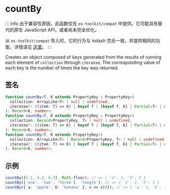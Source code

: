 # countBy

::: info
出于兼容性原因，此函数仅在 `es-toolkit/compat` 中提供。它可能具有替代的原生 JavaScript API，或者尚未完全优化。

从 `es-toolkit/compat` 导入时，它的行为与 lodash 完全一致，并提供相同的功能，详情请见 [这里](../../../compatibility.md)。
:::

Creates an object composed of keys generated from the results of running each element of `collection`
through `iteratee`. The corresponding value of each key is the number of times the key was returned.

## 签名

```typescript
function countBy<T, K extends PropertyKey = PropertyKey>(
  collection: ArrayLike<T> | null | undefined,
  iteratee?: ((item: T) => K) | keyof T | [keyof T, K] | Partial<T> | null | undefined
): Record<K, number>;
function countBy<T, K extends PropertyKey = PropertyKey>(
  collection: Record<PropertyKey, T> | null | undefined,
  iteratee?: ((item: T) => K) | keyof T | [keyof T, K] | Partial<T> | null | undefined
): Record<K, number>;
function countBy<T, K extends PropertyKey>(
  collection: ArrayLike<T> | Record<PropertyKey, T> | null | undefined,
  iteratee?: ((item: T) => K) | keyof T | [keyof T, K] | Partial<T> | null | undefined
): Record<K, number>;
```

## 示例

```typescript
countBy([6.1, 4.2, 6.3], Math.floor); // => { '4': 1, '6': 2 }
countBy(['one', 'two', 'three'], 'length'); // => { '3': 2, '5': 1 }
countBy({ a: 'apple', b: 'banana' }, v => v[0]); // => { 'a': 1, 'b': 1 }
```
